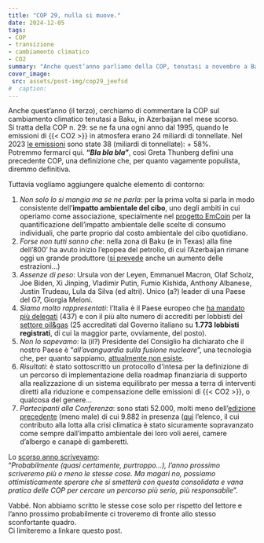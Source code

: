 ```yaml
---
title: "COP 29, nulla si muove."
date: 2024-12-05
tags:
- COP  
- transizione  
- cambiamento climatico  
- CO2
summary: "Anche quest’anno parliamo della COP, tenutasi a novembre a Baku ed in cui decine di migliaia di delegati (tra cui 1.773 lobbisti del *oil&gas*), hanno discusso di cambiamento climatico. Solo qualche annotazione a margine di questo *bla bla* ad alto livello..."
cover_image:
 src: assets/post-img/cop29_jeefsd
#  caption: 
---
```


Anche quest’anno (il terzo), cerchiamo di commentare la COP sul cambiamento climatico tenutasi a Baku, in Azerbaijan nel mese scorso.   
Si tratta della COP n. 29: se ne fa una ogni anno dal 1995, quando le emissioni di {{< CO2 >}} in atmosfera  erano 24 miliardi di tonnellate. Nel 2023 [le emissioni](https://ourworldindata.org/co2-emissions) sono state 38 (miliardi di tonnellate): \+ 58%.   
Potremmo fermarci qui. **“*Bla bla bla*”**, così Greta Thunberg definì una precedente COP, una definizione che, per quanto vagamente populista, diremmo definitiva.

Tuttavia vogliamo aggiungere qualche elemento di contorno:

1. *Non solo lo si mangia ma se ne parla*: per la prima volta si parla in modo consistente dell’**impatto ambientale del cibo**, uno degli ambiti in cui operiamo come associazione, specialmente nel [progetto EmCoin](https://emcoin.resconda.it/) per la quantificazione dell’impatto ambientale delle scelte di consumo individuali, che parte proprio dal costo ambientale del cibo quotidiano.  
2. *Forse non tutti sanno che*: nella zona di Baku (e in Texas) alla fine dell’800’ ha avuto inizio l’epopea del petrolio, di cui l’Azerbaijan rimane oggi un grande produttore ([si prevede](https://www.interfax.com/newsroom/top-stories/108241/) anche un aumento delle estrazioni…)  
3. *Assenze di peso*: Ursula von der Leyen, Emmanuel Macron, Olaf Scholz, Joe Biden, Xi Jinping, Vladimir Putin, Fumio Kishida, Anthony Albanese, Justin Trudeau, Lula da Silva (ed altri). Unico (a?)  leader di una Paese del G7, Giorgia Meloni.  
4. *Siamo molto rappresentati*: l’Italia è il Paese europeo che [ha mandato più delegati](https://www.openpolis.it/litalia-e-il-paese-europeo-che-ha-inviato-piu-delegati-alla-cop-29/) (437) e con il più alto numero di accrediti per lobbisti del [settore oil\&gas](https://economiacircolare.com/cop29-italia-primo-paese-europa-accrediti-lobbisti-oilgas/) (25 accreditati dal Governo italiano su **1.773 lobbisti registrati**, di cui la maggior parte, ovviamente, del posto).   
5. *Non lo sapevamo*: la (il?) Presidente del Consiglio ha dichiarato che il nostro Paese è “*all’avanguardia sulla fusione nucleare*”, una tecnologia che, per quanto sappiamo, [attualmente non esiste](https://www.qualenergia.it/articoli/fusione-nucleare-prossima-realta-o-illusione-mediatica/).  
6. *Risultati*: è stato sottoscritto un protocollo d'intesa per la definizione di un percorso di implementazione della roadmap finanziaria di supporto alla realizzazione di un sistema equilibrato per messa a terra di interventi diretti alla riduzione e compensazione delle emissioni di {{< CO2 >}}, o qualcosa del genere…  
7. *Partecipanti alla Conferenza*: sono stati 52.000, molti meno dell’[edizione precedente](https://resconda.it/articles/cop-28-il-disco-e-rotto/) (meno male) di cui 9.882 in presenza ([qui](https://unfccc.int/documents/643061) l’elenco, il cui contributo alla lotta alla crisi climatica è stato sicuramente sopravanzato come sempre dall’impatto ambientale dei loro voli aerei, camere d’albergo e canapè di gamberetti.

Lo [scorso anno scrivevamo](https://resconda.it/articles/cop-28-il-disco-e-rotto/):  
“*Probabilmente (quasi certamente, purtroppo…), l’anno prossimo scriveremo più o meno le stesse cose. Ma magari no, possiamo ottimisticamente sperare che si smetterà con questa consolidata e vana pratica delle COP per cercare un percorso più serio, più responsabile*”. 

Vabbé. Non abbiamo scritto le stesse cose solo per rispetto del lettore e l’anno prossimo probabilmente ci troveremo di fronte allo stesso sconfortante quadro.   
Ci limiteremo a linkare questo post.
    